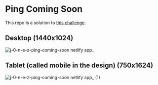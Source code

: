 # Ping Coming Soon
This repo is a solution to [this challenge](https://www.frontendmentor.io/challenges/ping-single-column-coming-soon-page-5cadd051fec04111f7b848da).

## Desktop (1440x1024)
![j-0-n-e-z-ping-coming-soon netlify app_](https://github.com/j-0-n-e-z/ping-coming-soon/assets/46866168/ecd6ac28-d226-42e5-849b-58dcf8f3fdfb)

## Tablet (called mobile in the design) (750x1624)
![j-0-n-e-z-ping-coming-soon netlify app_ (1)](https://github.com/j-0-n-e-z/ping-coming-soon/assets/46866168/79bf3fed-f70a-412d-ad41-3f4464c2dd4e)
